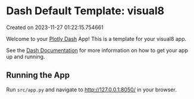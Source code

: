 # Dash Default Template: visual8

Created on 2023-11-27 01:22:15.754661

Welcome to your [Plotly Dash](https://plotly.com/dash/) App! This is a template for your visual8 app.

See the [Dash Documentation](https://dash.plotly.com/introduction) for more information on how to get your app up and running.

## Running the App

Run `src/app.py` and navigate to http://127.0.0.1:8050/ in your browser.
